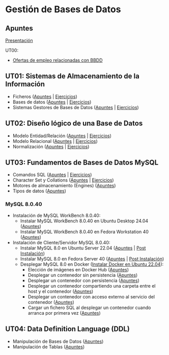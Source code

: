 # Gestión de Bases de Datos

## Apuntes

[Presentación](./apuntes/ut00/presentacion.md) 

UT00:
* [Ofertas de empleo relacionadas con BBDD](./apuntes/ut00/ofertas-de-empleo.md)

## UT01: Sistemas de Almacenamiento de la Información

* Ficheros ([Apuntes](./apuntes/ut01/ficheros.md) | [Ejercicios](./ejercicios/ut01/ficheros.md))
* Bases de datos ([Apuntes](./apuntes/ut01/bases-de-datos.md) | [Ejercicios](./ejercicios/ut01/bases-de-datos.md))
* Sistemas Gestores de Bases de Datos ([Apuntes](./apuntes/ut01/sistemas-gestores-de-bbdd.md) | [Ejercicios](./ejercicios/ut01/sistemas-gestores-de-bbdd.md))

## UT02: Diseño lógico de una Base de Datos

* Modelo Entidad/Relación ([Apuntes](./apuntes/ut02/modelo-entidad-relacion.md) | [Ejercicios](./ejercicios/ut02/modelo-entidad-relacion.md))
* Modelo Relacional ([Apuntes](./apuntes/ut02/modelo-relacional.md) | [Ejercicios](./ejercicios/ut02/modelo-relacional.md))
* Normalización ([Apuntes](./apuntes/ut02/normalizacion.md) | [Ejercicios](./ejercicios/ut02/normalizacion.md))

## UT03: Fundamentos de Bases de Datos MySQL
* Comandos SQL ([Apuntes](./apuntes/ut03/comandos-sql.md) | [Ejercicios](./ejercicios/ut03/comandos-sql.md))
* Character Set y Collations ([Apuntes](./apuntes/ut03/character-set-y-collations.md) | [Ejercicios](./ejercicios/ut03/character-set-y-collations.md))
* Motores de almacenamiento (Engines) ([Apuntes](./apuntes/ut03/engines.md))
* Tipos de datos ([Apuntes](./apuntes/ut03/tipos-de-datos.md))

### MySQL 8.0.40

* Instalación de MySQL WorkBench 8.0.40:
    * Instalar MySQL WorkBench 8.0.40 en Ubuntu Desktop 24.04 ([Apuntes](./apuntes/ut03/mysql8.0.40/ub-desktop24.04-mysql-workbench8.0.40-installation.md))
    * Instalar MySQL WorkBench 8.0.40 en Fedora Workstation 40 ([Apuntes](./apuntes/ut03/mysql8.0.40/fd-workstation40-mysql-workbench8.0.40-installation.md))
* Instalación de Cliente/Servidor MySQL 8.0.40:
    * Instalar MySQL 8.0 en Ubuntu Server 22.04 ([Apuntes](./apuntes/ut03/mysql8.0.40/ub-server22.04-installation.md) | [Post Instalación](./apuntes/ut03/ub-server22.04-post-installation.md))
    * Instalar MySQL 8.0 en Fedora Server 40 ([Apuntes](./apuntes/ut03/mysql8.0.40/fd-server40-mysql8.0-installation.md) | [Post Instalación](./apuntes/ut03/mysql8.0.40/fd-server40-mysql8.0-post-installation.md))
    * Desplegar MySQL 8.0 en Docker ([Instalar Docker en Ubuntu 22.04](https://github.com/jonaygarciav/apuntes_de_devops/blob/main/apuntes/virtualizacion/ub-server22.04-docker-install.md)):
        * Elección de imágenes en Docker Hub ([Apuntes](./apuntes/ut03/mysql8.0.40/docker-mysql8.0-eleccion-imagenes.md))
        * Desplegar un contenedor sin persistencia ([Apuntes](./apuntes/ut03/mysql8.0.40/docker-mysql8.0-sin-persistencia.md))
        * Desplegar un contenedor con persistencia ([Apuntes](./apuntes/ut03/mysql8.0.40/docker-mysql8.0-con-persistencia.md))
        * Desplegar un contenedor compartiendo una carpeta entre el host y el contenedor ([Apuntes](./apuntes/ut03/mysql8.0.40/docker-mysql8.0-compartir-carpeta.md))
        * Desplegar un contenedor con acceso externo al servicio del contenedor ([Apuntes](./apuntes/ut03/mysql8.0.40/docker-mysql8.0-acceso-externo.md))
        * Cargar un fichero SQL al desplegar un contenedor cuando arranca por primera vez ([Apuntes](./apuntes/ut03/mysql8.0.40/docker-mysql-8.0-carga-fichero-sql.md))

## UT04: Data Definition Language (DDL)
* Manipulación de Bases de Datos ([Apuntes](./apuntes/ut04/database-manipulation.md))
* Manipulación de Tablas ([Apuntes](./apuntes/ut04/table-manipulation.md))
